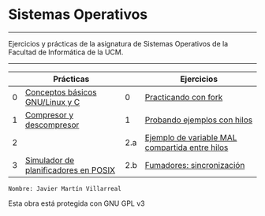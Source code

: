 <!--
Autor: Javier Martín Villarreal
-->

# Sistemas Operativos
---

Ejercicios y prácticas de la asignatura de Sistemas Operativos de la Facultad de Informática de la UCM.

---

|           | Prácticas                                             |     | Ejercicios                                                                         |
| --------- | ----------------------------------------------------- | --- | ---------------------------------------------------------------------------------- |
| 0         | [Conceptos básicos GNU/Linux y C](/practicas/p0)      | 0   | [Practicando con fork](/ejercicios/e1-fork)                                        |
| 1         | [Compresor y descompresor](/practicas/p1)             | 1   | [Probando ejemplos con hilos](/ejercicios/e2-hilos)                                |
| 2         |                                                       | 2.a | [Ejemplo de variable MAL compartida entre hilos](/ejercicios/e3-LecturaEscritura)  |
| 3         | [Simulador de planificadores en POSIX](/practicas/p3) | 2.b |  [Fumadores: sincronización](/ejercicios/e4-sincronizacion/fumadores.c) |


~~~~
Nombre: Javier Martín Villarreal

~~~~

Esta obra está protegida con GNU GPL v3